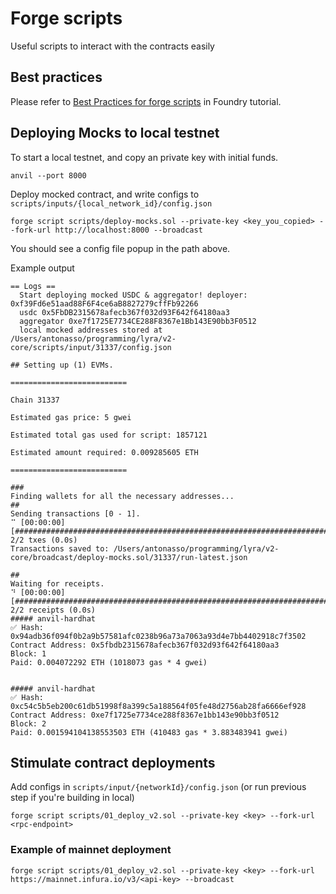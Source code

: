 # Forge scripts

Useful scripts to interact with the contracts easily

## Best practices
Please refer to [Best Practices for forge scripts](https://book.getfoundry.sh/tutorials/best-practices?highlight=script#scripts) in Foundry tutorial.

## Deploying Mocks to local testnet

To start a local testnet, and copy an private key with initial funds.
```
anvil --port 8000
```


Deploy mocked contract, and write configs to `scripts/inputs/{local_network_id}/config.json`
```
forge script scripts/deploy-mocks.sol --private-key <key_you_copied> --fork-url http://localhost:8000 --broadcast
```
You should see a config file popup in the path above.

Example output
```
== Logs ==
  Start deploying mocked USDC & aggregator! deployer:  0xf39Fd6e51aad88F6F4ce6aB8827279cffFb92266
  usdc 0x5FbDB2315678afecb367f032d93F642f64180aa3
  aggregator 0xe7f1725E7734CE288F8367e1Bb143E90bb3F0512
  local mocked addresses stored at  /Users/antonasso/programming/lyra/v2-core/scripts/input/31337/config.json

## Setting up (1) EVMs.

==========================

Chain 31337

Estimated gas price: 5 gwei

Estimated total gas used for script: 1857121

Estimated amount required: 0.009285605 ETH

==========================

###
Finding wallets for all the necessary addresses...
##
Sending transactions [0 - 1].
⠉ [00:00:00] [#########################################################################################################################################################] 2/2 txes (0.0s)
Transactions saved to: /Users/antonasso/programming/lyra/v2-core/broadcast/deploy-mocks.sol/31337/run-latest.json

##
Waiting for receipts.
⠙ [00:00:00] [#####################################################################################################################################################] 2/2 receipts (0.0s)
##### anvil-hardhat
✅ Hash: 0x94adb36f094f0b2a9b57581afc0238b96a73a7063a93d4e7bb4402918c7f3502
Contract Address: 0x5fbdb2315678afecb367f032d93f642f64180aa3
Block: 1
Paid: 0.004072292 ETH (1018073 gas * 4 gwei)


##### anvil-hardhat
✅ Hash: 0xc54c5b5eb200c61db51998f8a399c5a188564f05fe48d2756ab28fa6666ef928
Contract Address: 0xe7f1725e7734ce288f8367e1bb143e90bb3f0512
Block: 2
Paid: 0.001594104138553503 ETH (410483 gas * 3.883483941 gwei)
```


## Stimulate contract deployments

Add configs in `scripts/input/{networkId}/config.json` (or run previous step if you're building in local) 

```
forge script scripts/01_deploy_v2.sol --private-key <key> --fork-url <rpc-endpoint> 
```

### Example of mainnet deployment

```
forge script scripts/01_deploy_v2.sol --private-key <key> --fork-url https://mainnet.infura.io/v3/<api-key> --broadcast
```
